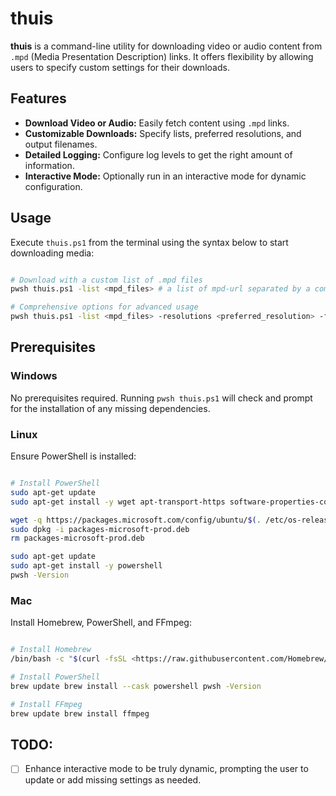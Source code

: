 # thuis

**thuis** is a command-line utility for downloading video or audio content from `.mpd` (Media Presentation Description) links. It offers flexibility by allowing users to specify custom settings for their downloads.

## Features

- **Download Video or Audio:** Easily fetch content using `.mpd` links.
- **Customizable Downloads:** Specify lists, preferred resolutions, and output filenames.
- **Detailed Logging:** Configure log levels to get the right amount of information.
- **Interactive Mode:** Optionally run in an interactive mode for dynamic configuration.

## Usage

Execute `thuis.ps1` from the terminal using the syntax below to start downloading media:

```sh

# Download with a custom list of .mpd files
pwsh thuis.ps1 -list <mpd_files> # a list of mpd-url separated by a comma

# Comprehensive options for advanced usage
pwsh thuis.ps1 -list <mpd_files> -resolutions <preferred_resolution> -filename <output_filename> -info <info_argument> -log_level <log_level> -interactive

```

## Prerequisites

### Windows

No prerequisites required. Running `pwsh thuis.ps1` will check and prompt for the installation of any missing dependencies.

### Linux

Ensure PowerShell is installed:

```sh

# Install PowerShell
sudo apt-get update
sudo apt-get install -y wget apt-transport-https software-properties-common

wget -q https://packages.microsoft.com/config/ubuntu/$(. /etc/os-release; echo $VERSION_ID)/packages-microsoft-prod.deb
sudo dpkg -i packages-microsoft-prod.deb
rm packages-microsoft-prod.deb

sudo apt-get update
sudo apt-get install -y powershell
pwsh -Version

```

### Mac

Install Homebrew, PowerShell, and FFmpeg:

```sh

# Install Homebrew
/bin/bash -c "$(curl -fsSL <https://raw.githubusercontent.com/Homebrew/install/HEAD/install.sh>)"

# Install PowerShell
brew update brew install --cask powershell pwsh -Version

# Install FFmpeg
brew update brew install ffmpeg

```


## TODO:
- [ ] Enhance interactive mode to be truly dynamic, prompting the user to update or add missing settings as needed.
